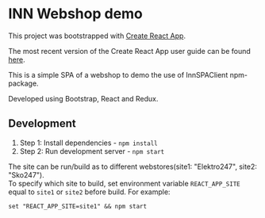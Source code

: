 # INN Webshop demo

This project was bootstrapped with [Create React App](https://github.com/facebookincubator/create-react-app).

The most recent version of the Create React App user guide can be found [here](https://github.com/facebookincubator/create-react-app/blob/master/packages/react-scripts/template/README.md).

This is a simple SPA of a webshop to demo the use of InnSPAClient npm-package.

Developed using Bootstrap, React and Redux.

## Development

1. Step 1: Install dependencies - `npm install`
2. Step 2: Run development server - `npm start`

The site can be run/build as to different webstores(site1: "Elektro247", site2: "Sko247").<br>
To specify which site to build, set environment variable `REACT_APP_SITE` equal to `site1` or `site2` before build.
For example:

```
set "REACT_APP_SITE=site1" && npm start
```
